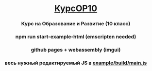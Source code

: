 <h1 align="center"><a href="https://yauio.github.io/KursOR10/example/" target="_blank">КурсОР10</a> 
<h3 align="center">Курс на Образование и Развитие (10 класс)</h3>
<h3 align="center">npm run start-example-html (emscripten needed)</h3>
<h3 align="center">github pages + webassembly (imgui)</h3>
<h3 align="center">весь нужный редактируемый JS в <a href = "https://github.com/3equals3/KursOR10/blob/main/example/build/main.js" target="_blank">example/build/main.js</a> </h3>

